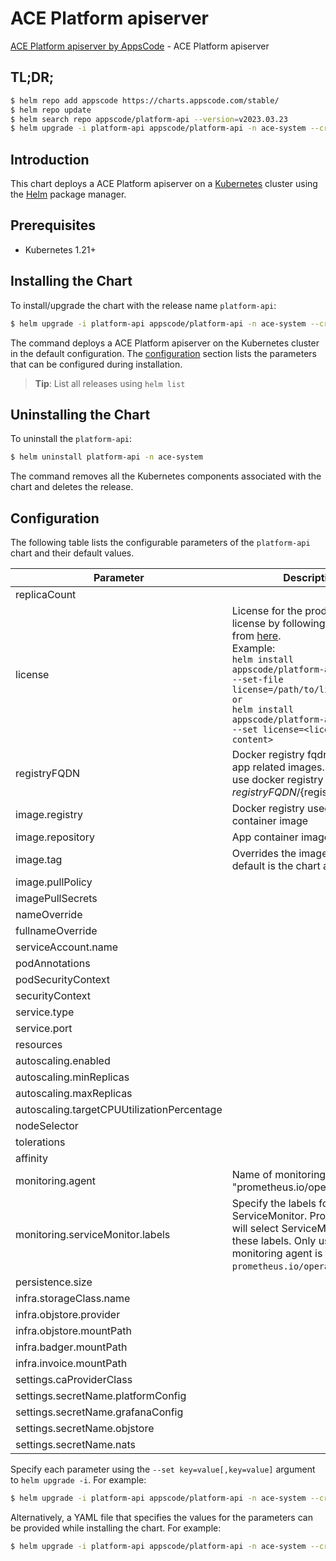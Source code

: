 # ACE Platform apiserver

[ACE Platform apiserver by AppsCode](https://github.com/bytebuilders) - ACE Platform apiserver

## TL;DR;

```bash
$ helm repo add appscode https://charts.appscode.com/stable/
$ helm repo update
$ helm search repo appscode/platform-api --version=v2023.03.23
$ helm upgrade -i platform-api appscode/platform-api -n ace-system --create-namespace --version=v2023.03.23
```

## Introduction

This chart deploys a ACE Platform apiserver on a [Kubernetes](http://kubernetes.io) cluster using the [Helm](https://helm.sh) package manager.

## Prerequisites

- Kubernetes 1.21+

## Installing the Chart

To install/upgrade the chart with the release name `platform-api`:

```bash
$ helm upgrade -i platform-api appscode/platform-api -n ace-system --create-namespace --version=v2023.03.23
```

The command deploys a ACE Platform apiserver on the Kubernetes cluster in the default configuration. The [configuration](#configuration) section lists the parameters that can be configured during installation.

> **Tip**: List all releases using `helm list`

## Uninstalling the Chart

To uninstall the `platform-api`:

```bash
$ helm uninstall platform-api -n ace-system
```

The command removes all the Kubernetes components associated with the chart and deletes the release.

## Configuration

The following table lists the configurable parameters of the `platform-api` chart and their default values.

|                 Parameter                  |                                                                                                                                                         Description                                                                                                                                                          |         Default         |
|--------------------------------------------|------------------------------------------------------------------------------------------------------------------------------------------------------------------------------------------------------------------------------------------------------------------------------------------------------------------------------|-------------------------|
| replicaCount                               |                                                                                                                                                                                                                                                                                                                              | <code>1</code>          |
| license                                    | License for the product. Get a license by following the steps from [here](https://license-issuer.appscode.com/). <br> Example: <br> `helm install appscode/platform-api \` <br> `--set-file license=/path/to/license/file` <br> `or` <br> `helm install appscode/platform-api \` <br> `--set license=<license file content>` | <code>""</code>         |
| registryFQDN                               | Docker registry fqdn used to pull app related images. Set this to use docker registry hosted at ${registryFQDN}/${registry}/${image}                                                                                                                                                                                         | <code>ghcr.io</code>    |
| image.registry                             | Docker registry used to pull app container image                                                                                                                                                                                                                                                                             | <code>appscode</code>   |
| image.repository                           | App container image                                                                                                                                                                                                                                                                                                          | <code>b3</code>         |
| image.tag                                  | Overrides the image tag whose default is the chart appVersion.                                                                                                                                                                                                                                                               | <code>""</code>         |
| image.pullPolicy                           |                                                                                                                                                                                                                                                                                                                              | <code>Always</code>     |
| imagePullSecrets                           |                                                                                                                                                                                                                                                                                                                              | <code>[]</code>         |
| nameOverride                               |                                                                                                                                                                                                                                                                                                                              | <code>""</code>         |
| fullnameOverride                           |                                                                                                                                                                                                                                                                                                                              | <code>""</code>         |
| serviceAccount.name                        |                                                                                                                                                                                                                                                                                                                              | <code>""</code>         |
| podAnnotations                             |                                                                                                                                                                                                                                                                                                                              | <code>{}</code>         |
| podSecurityContext                         |                                                                                                                                                                                                                                                                                                                              | <code>{}</code>         |
| securityContext                            |                                                                                                                                                                                                                                                                                                                              | <code>{}</code>         |
| service.type                               |                                                                                                                                                                                                                                                                                                                              | <code>ClusterIP</code>  |
| service.port                               |                                                                                                                                                                                                                                                                                                                              | <code>80</code>         |
| resources                                  |                                                                                                                                                                                                                                                                                                                              | <code>{}</code>         |
| autoscaling.enabled                        |                                                                                                                                                                                                                                                                                                                              | <code>false</code>      |
| autoscaling.minReplicas                    |                                                                                                                                                                                                                                                                                                                              | <code>1</code>          |
| autoscaling.maxReplicas                    |                                                                                                                                                                                                                                                                                                                              | <code>100</code>        |
| autoscaling.targetCPUUtilizationPercentage |                                                                                                                                                                                                                                                                                                                              | <code>80</code>         |
| nodeSelector                               |                                                                                                                                                                                                                                                                                                                              | <code>{}</code>         |
| tolerations                                |                                                                                                                                                                                                                                                                                                                              | <code>[]</code>         |
| affinity                                   |                                                                                                                                                                                                                                                                                                                              | <code>{}</code>         |
| monitoring.agent                           | Name of monitoring agent (eg "prometheus.io/operator")                                                                                                                                                                                                                                                                       | <code>""</code>         |
| monitoring.serviceMonitor.labels           | Specify the labels for ServiceMonitor. Prometheus crd will select ServiceMonitor using these labels. Only usable when monitoring agent is `prometheus.io/operator`.                                                                                                                                                          | <code>{}</code>         |
| persistence.size                           |                                                                                                                                                                                                                                                                                                                              | <code>10Gi</code>       |
| infra.storageClass.name                    |                                                                                                                                                                                                                                                                                                                              | <code>"standard"</code> |
| infra.objstore.provider                    |                                                                                                                                                                                                                                                                                                                              | <code>""</code>         |
| infra.objstore.mountPath                   |                                                                                                                                                                                                                                                                                                                              | <code>""</code>         |
| infra.badger.mountPath                     |                                                                                                                                                                                                                                                                                                                              | <code>/badger</code>    |
| infra.invoice.mountPath                    |                                                                                                                                                                                                                                                                                                                              | <code>/billing</code>   |
| settings.caProviderClass                   |                                                                                                                                                                                                                                                                                                                              | <code>""</code>         |
| settings.secretName.platformConfig         |                                                                                                                                                                                                                                                                                                                              | <code>""</code>         |
| settings.secretName.grafanaConfig          |                                                                                                                                                                                                                                                                                                                              | <code>""</code>         |
| settings.secretName.objstore               |                                                                                                                                                                                                                                                                                                                              | <code>""</code>         |
| settings.secretName.nats                   |                                                                                                                                                                                                                                                                                                                              | <code>""</code>         |


Specify each parameter using the `--set key=value[,key=value]` argument to `helm upgrade -i`. For example:

```bash
$ helm upgrade -i platform-api appscode/platform-api -n ace-system --create-namespace --version=v2023.03.23 --set replicaCount=1
```

Alternatively, a YAML file that specifies the values for the parameters can be provided while
installing the chart. For example:

```bash
$ helm upgrade -i platform-api appscode/platform-api -n ace-system --create-namespace --version=v2023.03.23 --values values.yaml
```
